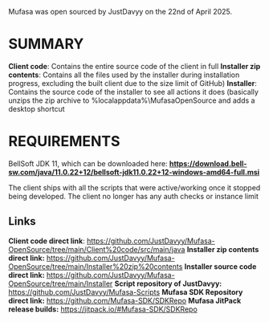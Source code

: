 Mufasa was open sourced by JustDavyy on the 22nd of April 2025.

# SUMMARY

**Client code**: Contains the entire source code of the client in full
**Installer zip contents**: Contains all the files used by the installer during installation progress, excluding the built client due to the size limit of GitHub)
**Installer**: Contains the source code of the installer to see all actions it does (basically unzips the zip archive to %localappdata%\MufasaOpenSource and adds a desktop shortcut

# REQUIREMENTS
BellSoft JDK 11, which can be downloaded here: **https://download.bell-sw.com/java/11.0.22+12/bellsoft-jdk11.0.22+12-windows-amd64-full.msi**

The client ships with all the scripts that were active/working once it stopped being developed.
The client no longer has any auth checks or instance limit

## Links
**Client code direct link**: https://github.com/JustDavyy/Mufasa-OpenSource/tree/main/Client%20code/src/main/java
**Installer zip contents direct link:** https://github.com/JustDavyy/Mufasa-OpenSource/tree/main/Installer%20zip%20contents
**Installer source code direct link:** https://github.com/JustDavyy/Mufasa-OpenSource/tree/main/Installer
**Script repository of JustDavyy:** https://github.com/JustDavyy/Mufasa-Scripts
**Mufasa SDK Repository direct link:** https://github.com/Mufasa-SDK/SDKRepo
**Mufasa JitPack release builds:** https://jitpack.io/#Mufasa-SDK/SDKRepo
